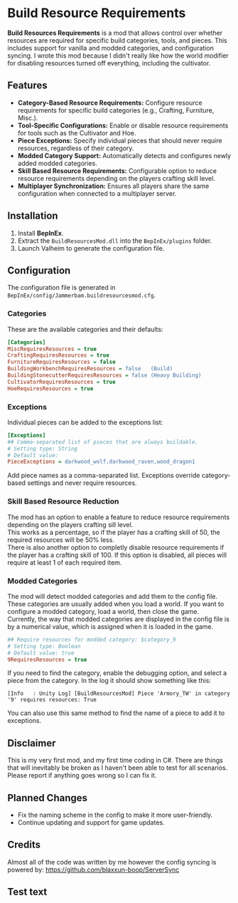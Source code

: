 # Build Resource Requirements

**Build Resources Requirements** is a mod that allows control over whether resources are required for specific build categories, tools, and pieces. This includes support for vanilla and modded categories, and configuration syncing. I wrote this mod because I didn't really like how the world modifier for disabling resources turned off everything, including the cultivator.

## Features
- **Category-Based Resource Requirements:** Configure resource requirements for specific build categories (e.g., Crafting, Furniture, Misc.).
- **Tool-Specific Configurations:** Enable or disable resource requirements for tools such as the Cultivator and Hoe.
- **Piece Exceptions:** Specify individual pieces that should never require resources, regardless of their category.
- **Modded Category Support:** Automatically detects and configures newly added modded categories.
- **Skill Based Resource Requirements:** Configurable option to reduce resource requirements depending on the players crafting skill level.
- **Multiplayer Synchronization:** Ensures all players share the same configuration when connected to a multiplayer server.

## Installation
1. Install **BepInEx**.
2. Extract the `BuildResourcesMod.dll` into the `BepInEx/plugins` folder.
3. Launch Valheim to generate the configuration file.

## Configuration
The configuration file is generated in `BepInEx/config/Jammerbam.buildresourcesmod.cfg`.

### Categories
These are the available categories and their defaults:
```ini
[Categories]
MiscRequiresResources = true
CraftingRequiresResources = true
FurnitureRequiresResources = false
BuildingWorkbenchRequiresResources = false   (Build)
BuildingStonecutterRequiresResources = false (Heavy Building)
CultivatorRequiresResources = true
HoeRequiresResources = true
```

### Exceptions
Individual pieces can be added to the exceptions list:
```ini
[Exceptions]
## Comma-separated list of pieces that are always buildable.
# Setting type: String
# Default value: 
PieceExceptions = darkwood_wolf,darkwood_raven,wood_dragon1
```
Add piece names as a comma-separated list. Exceptions override category-based settings and never require resources.

### Skill Based Resource Reduction
The mod has an option to enable a feature to reduce resource requirements depending on the players crafting sill level.<br>
This works as a percentage, so if the player has a crafting skill of 50, the required resources will be 50% less.<br>
There is also another option to completly disable resource requirements if the player has a crafting skill of 100. If this option is disabled, all pieces will require at least 1 of each required item.

### Modded Categories
The mod will detect modded categories and add them to the config file. These categories are usually added when you load a world. If you want to configure a modded category, load a world, then close the game.<br>
Currently, the way that modded categories are displayed in the config file is by a numerical value, which is assigned when it is loaded in the game.

```ini
## Require resources for modded category: $category_9
# Setting type: Boolean
# Default value: true
9RequiresResources = true
```

If you need to find the category, enable the debugging option, and select a piece from the category. In the log it should show something like this:
```plaintext
[Info   : Unity Log] [BuildResourcesMod] Piece 'Armory_TW' in category '9' requires resources: True
```
You can also use this same method to find the name of a piece to add it to exceptions.

## Disclaimer
This is my very first mod, and my first time coding in C#. There are things that will inevitably be broken as I haven't been able to test for all scenarios. Please report if anything goes wrong so I can fix it.

## Planned Changes
- Fix the naming scheme in the config to make it more user-friendly.
- Continue updating and support for game updates.

## Credits
Almost all of the code was written by me however the config syncing is powered by:
https://github.com/blaxxun-boop/ServerSync

## Test text